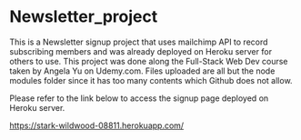 # Newsletter_project
This is a Newsletter signup project that uses mailchimp API to record subscribing members and was already deployed on Heroku server for others to use.
This project was done along the Full-Stack Web Dev course taken by Angela Yu on Udemy.com.
Files uploaded are all but the node modules folder since it has too many contents which Github does not allow.

Please refer to the link below to access the signup page deployed on Heroku server.

https://stark-wildwood-08811.herokuapp.com/
